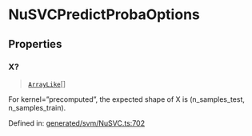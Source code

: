 # NuSVCPredictProbaOptions

## Properties

### X?

> [`ArrayLike`](../types/ArrayLike.md)[]

For kernel=”precomputed”, the expected shape of X is (n\_samples\_test, n\_samples\_train).

Defined in:  [generated/svm/NuSVC.ts:702](https://github.com/transitive-bullshit/scikit-learn-ts/blob/122b3c0/packages/sklearn/src/generated/svm/NuSVC.ts#L702)
